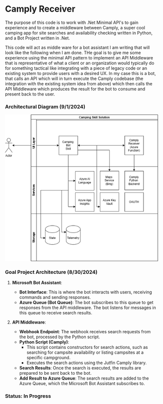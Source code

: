 # Camply Receiver

The purpose of this code is to work with .Net Minimal API's to gain experience and to create a middleware between Camply, a super cool camping app for site searches and availability checking written in Python, and a Bot Project written in .Net.

This code will act as middle ware for a bot assistant I am writing that will look like the following when I am done. THe goal is to give me some experience using the minimal API pattern to implement an API Middleware that is representative of what a client or an organization would typically do for something tactical like integrating with a piece of legacy code or an existing system to provide users with a desired UX. In my case this is a bot, that calls an API which will in turn execute the Camply codebase (the integration with the existing system idea from above) which then calls the API Middleware which produces the result for the bot to consume and present back to the user.


### Architectural Diagram (9/1/2024)
![Current Architectural Plan](/Docs/camply-bot-integration.png)


### Goal Project Architecture (8/30/2024)

1. **Microsoft Bot Assistant**: 
   - **Bot Interface**: This is where the bot interacts with users, receiving commands and sending responses.
   - **Azure Queue (Bot Queue)**: The bot subscribes to this queue to get responses from the API middleware. The bot listens for messages in this queue to receive search results.

2. **API Middleware**:
   - **Webhook Endpoint**: The webhook receives search requests from the bot, processed by the Python script.
   - **Python Script (Camply)**: 
     - This script contains constructors for search actions, such as searching for campsite availability or listing campsites at a specific campground.
     - Executes the search actions using the Jutfin Camply library.
   - **Search Results**: Once the search is executed, the results are prepared to be sent back to the bot.
   - **Add Result to Azure Queue**: The search results are added to the Azure Queue, which the Microsoft Bot Assistant subscribes to.

### Status: In Progress